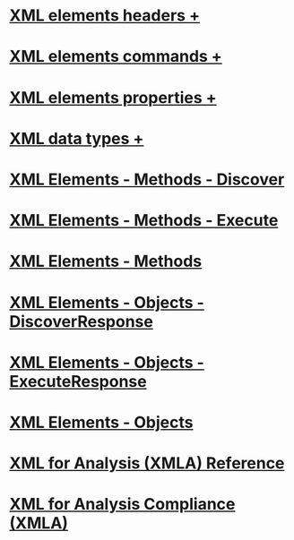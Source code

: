 # [XML elements headers +](../../analysis-services/xmla/xml-elements-headers/index.md?toc=%2fsql%2fanalysis-services%2fxmla%2fxml-elements-headers%2ftoc.json)
# [XML elements commands +](../../analysis-services/xmla/xml-elements-commands/index.md?toc=%2fsql%2fanalysis-services%2fxmla%2fxml-elements-commands%2ftoc.json)
# [XML elements properties +](../../analysis-services/xmla/xml-elements-properties/index.md?toc=%2fsql%2fanalysis-services%2fxmla%2fxml-elements-properties%2ftoc.json)
# [XML data types +](../../analysis-services/xmla/xml-data-types/index.md?toc=%2fsql%2fanalysis-services%2fxmla%2fxml-data-types%2ftoc.json)
# [XML Elements - Methods - Discover](xml-elements-methods-discover.md)
# [XML Elements - Methods - Execute](xml-elements-methods-execute.md)
# [XML Elements - Methods](xml-elements-methods.md)
# [XML Elements - Objects - DiscoverResponse](xml-elements-objects-discoverresponse.md)
# [XML Elements - Objects - ExecuteResponse](xml-elements-objects-executeresponse.md)
# [XML Elements - Objects](xml-elements-objects.md)
# [XML for Analysis  (XMLA) Reference](xml-for-analysis-xmla-reference.md)
# [XML for Analysis Compliance (XMLA)](xml-for-analysis-compliance-xmla.md)
